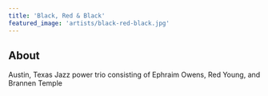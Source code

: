 ```yaml
---
title: 'Black, Red & Black'
featured_image: 'artists/black-red-black.jpg'
---
```


## About

Austin, Texas Jazz power trio consisting of Ephraim Owens, Red Young, and Brannen Temple 
